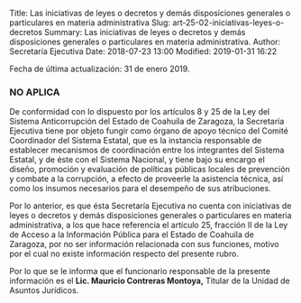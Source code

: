 Title: Las iniciativas de leyes o decretos y demás disposiciones generales o particulares en materia administrativa
Slug: art-25-02-iniciativas-leyes-o-decretos
Summary: Las iniciativas de leyes o decretos y demás disposiciones generales o particulares en materia administrativa.
Author: Secretaría Ejecutiva
Date: 2018-07-23 13:00
Modified: 2019-01-31 16:22


Fecha de última actualización: 31 de enero 2019.

### NO APLICA

De conformidad con lo dispuesto por los artículos 8 y 25 de la Ley del Sistema Anticorrupción del Estado de Coahuila de Zaragoza, la Secretaría Ejecutiva tiene por objeto fungir como órgano de apoyo técnico del Comité Coordinador del Sistema Estatal, que es la instancia responsable de establecer mecanismos de coordinación entre los integrantes del Sistema Estatal, y de éste con el Sistema Nacional, y tiene bajo su encargo el diseño, promoción y evaluación de políticas públicas locales de prevención y combate a la corrupción, a efecto de proveerle la asistencia técnica, así como los insumos necesarios para el desempeño de sus atribuciones.

Por lo anterior, es que ésta Secretaría Ejecutiva no cuenta con iniciativas de leyes o decretos y demás disposiciones generales o particulares en materia administrativa, a los que hace referencia el artículo 25, fracción II de la Ley de Acceso a la Información Pública para el Estado de Coahuila de Zaragoza, por no ser información relacionada con sus funciones, motivo por el cual no existe información respecto del presente rubro.

Por lo que se le informa que el funcionario responsable de la presente información es el **Lic. Mauricio Contreras Montoya,** Titular de la Unidad de Asuntos Jurídicos.